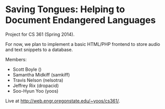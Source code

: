Saving Tongues: Helping to Document Endangered Languages
========================================================
Project for CS 361 (Spring 2014).

For now, we plan to implement a basic HTML/PHP frontend to store audio and text
snippets to a database.

Members:
  * Scott Boyle ()
  * Samantha Midkiff (samkiff)
  * Travis Nelson (nelsotra)
  * Jeffrey Rix (dropacid)
  * Soo-Hyun Yoo (yoos)

Live at http://web.engr.oregonstate.edu/~yoos/cs361/.


